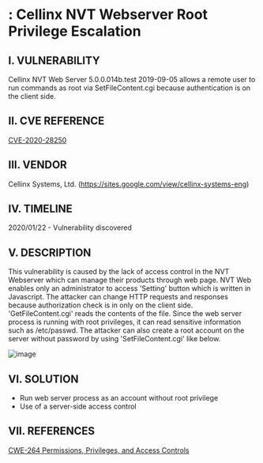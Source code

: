# : Cellinx NVT Webserver Root Privilege Escalation


I. VULNERABILITY
-------------------------
Cellinx NVT Web Server 5.0.0.014b.test 2019-09-05 allows a remote user to run commands as root via SetFileContent.cgi because authentication is on the client side.


II. CVE REFERENCE
-------------------------
[CVE-2020-28250](https://cve.mitre.org/cgi-bin/cvename.cgi?name=CVE-2020-28250)


III. VENDOR
-------------------------
Cellinx Systems, Ltd. (https://sites.google.com/view/cellinx-systems-eng)


IV. TIMELINE
-------------------------
2020/01/22 - Vulnerability discovered


V. DESCRIPTION
-------------------------
This vulnerability is caused by the lack of access control in the NVT Webserver which can manage their products through web page.
NVT Web enables only an administrator to access 'Setting' button which is written in Javascript. The attacker can change HTTP requests and responses because authorization check is in only on the client side. 
'GetFileContent.cgi' reads the contents of the file. Since the web server process is running with root privileges, it can read sensitive information such as /etc/passwd.
The attacker can also create a root account on the server without password by using 'SetFileContent.cgi' like below.

![image](https://user-images.githubusercontent.com/4977656/75419446-2f6fea80-5979-11ea-8ce6-974f79f4ec9a.png)


VI. SOLUTION
-------------------------
- Run web server process as an account without root privilege
- Use of a server-side access control


VII. REFERENCES
-------------------------
[CWE-264 Permissions, Privileges, and Access Controls](https://cwe.mitre.org/data/definitions/264.html)

